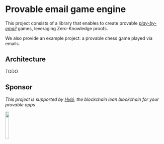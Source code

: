 # Provable email game engine
This project consists of a library that enables to create provable [*play-by-email*](https://en.wikipedia.org/wiki/Play-by-mail_game) games, leveraging Zero-Knowledge proofs. 

We also provide an example project: a provable chess game played via emails.

## Architecture
TODO

## Sponsor
*This project is supported by [Hylé](hyle.eu), the blockchain lean blockchain for your provable apps*
<p align="left">
  <a href="https://hyle.eu" target="_blank"> <img src="https://blog.hyle.eu/content/images/2024/10/Hyl-_widelogo_lightbg.png" width="15%", height="15%"/></a>
</p>
